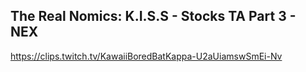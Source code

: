 ## The Real Nomics: K.I.S.S - Stocks TA Part 3 - NEX

<https://clips.twitch.tv/KawaiiBoredBatKappa-U2aUiamswSmEi-Nv>
